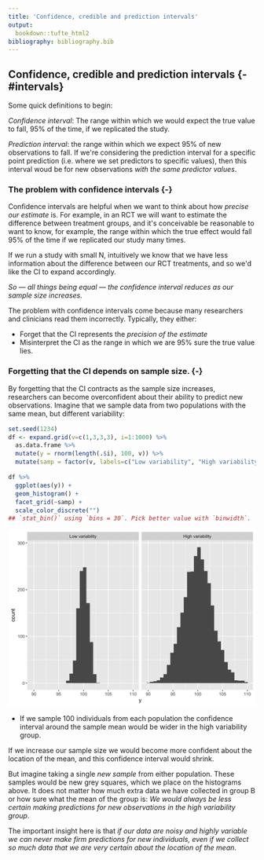 ```yaml
---
title: 'Confidence, credible and prediction intervals'
output:
  bookdown::tufte_html2
bibliography: bibliography.bib
---
```





## Confidence, credible and prediction intervals {- #intervals}


Some quick definitions to begin:

<!-- TODO: EXPAND ON THESE DEFINITIONS AND USE GRAPHICS AND PLOTS TO ILLUSTRATE -->

*Confidence interval*: The range within which we would expect the true value to fall, 95% of the time, if we replicated the study. 

*Prediction interval*: the range within which we expect 95% of new observations to fall. If we're considering the prediction interval for a specific point prediction (i.e. where we set predictors to specific values), then this interval woud be for new observations *with the same predictor values*.


### The problem with confidence intervals {-}

Confidence intervals are helpful when we want to think about how *precise our estimate* is. For example, in an RCT we will want to estimate the difference between treatment groups, and it's conceivable be reasonable to want to know, for example, the range within which the true effect would fall 95% of the time if we replicated our study many times.

If we run a study with small N, intuitively we know that we have less information about the difference between our RCT treatments, and so we'd like the CI to expand accordingly.

*So — all things being equal — the confidence interval reduces as our sample size increases.*


The problem with confidence intervals come because many researchers and clinicians read them incorrectly. Typically, they either:

- Forget that the CI represents the *precision of the estimate*
- Misinterpret the CI as the range in which we are 95% sure the true value lies.


### Forgetting that the CI depends on sample size. {-}

By forgetting that the CI contracts as the sample size increases, researchers can become overconfident about their ability to predict new observations. Imagine that we sample data from two populations with the same mean, but different variability:


```r
set.seed(1234)
df <- expand.grid(v=c(1,3,3,3), i=1:1000) %>% 
  as.data.frame %>%
  mutate(y = rnorm(length(.$i), 100, v)) %>% 
  mutate(samp = factor(v, labels=c("Low variability", "High variability")))
```



```r
df %>% 
  ggplot(aes(y)) + 
  geom_histogram() + 
  facet_grid(~samp) +
  scale_color_discrete("")
## `stat_bin()` using `bins = 30`. Pick better value with `binwidth`.
```

<img src="confidence-vs-prediction-intervals_files/figure-html/unnamed-chunk-3-1.png" width="672" />


- If we sample 100 individuals from each population the confidence interval around the sample mean would be wider in the high variability group. 

If we increase our sample size we would become more confident about the location of the mean, and this confidence interval would shrink.

But imagine taking a single *new sample* from either population. These samples would be new grey squares, which we place on the histograms above. It does not matter how much extra data we have collected in group B or how sure what the mean of the group is: *We would always be less certain making predictions for new observations in the high variability group*.

The important insight here is that *if our data are noisy and highly variable we can never make firm predictions for new individuals, even if we collect so much data that we are very certain about the location of the mean*.


<!-- 


### But should I report the CI or not? {-}



 -->




